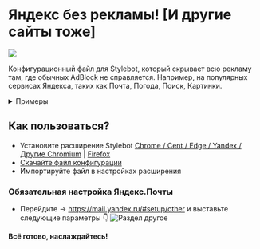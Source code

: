# Яндекс без рекламы! [И другие сайты тоже]

<img src="https://i.imgur.com/PctuXNX.png">

Конфигурационный файл для Stylebot, который скрывает всю рекламу там, где обычных AdBlock не справляется. Например, на популярных сервисах Яндекса, таких как Почта, Погода, Поиск, Картинки.

<details>
  <summary>Примеры</summary>
  <img src="https://i.imgur.com/wro3kAv.png">
  <img src="https://i.imgur.com/c00Tbxv.png">
</details>

## Как пользоваться?
- Установите расширение Stylebot [Chrome / Cent / Edge / Yandex / Другие Chromium](https://chrome.google.com/webstore/detail/stylebot/oiaejidbmkiecgbjeifoejpgmdaleoha?utm_source=chrome-ntp-icon) | [Firefox](https://addons.mozilla.org/ru/firefox/addon/stylebot-web/)
- [Скачайте файл конфигурации](https://raw.githubusercontent.com/Data-Name-ID/yandex-without-ad/main/stylebot-config.json)
- Импортируйте файл в настройках расширения

### Обязательная настройка Яндекс.Почты
- Перейдите -> https://mail.yandex.ru/#setup/other и выставьте следующие параметры 👇
![Раздел другое](https://i.imgur.com/kWisIHI.png)

**Всё готово, наслаждайтесь!**
